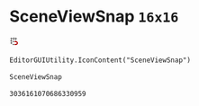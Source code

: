 # SceneViewSnap `16x16`
<img src="/img/SceneViewSnap.png" width=16 height=16>

``` CSharp
EditorGUIUtility.IconContent("SceneViewSnap")
```
```
SceneViewSnap
```
```
3036161070686330959
```

